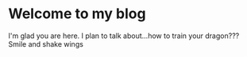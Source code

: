 # Welcome to my blog

I'm glad you are here. I plan to talk about...how to train your dragon???
Smile and shake wings
